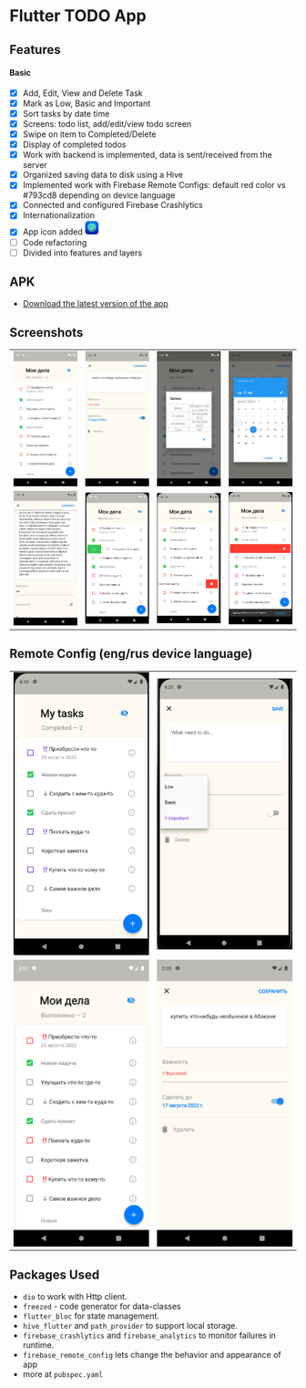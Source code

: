# Flutter TODO App

## Features
#### Basic
- [x] Add, Edit, View and Delete Task
- [x] Mark as Low, Basic and Important
- [x] Sort tasks by date time
- [x] Screens: todo list, add/edit/view todo screen
- [x] Swipe on item to Completed/Delete   
- [x] Display of completed todos
- [x] Work with backend is implemented, data is sent/received from the server
- [x] Organized saving data to disk using a Hive
- [x] Implemented work with Firebase Remote Configs: default red color vs #793cd8 depending on device language
- [x] Connected and configured Firebase Crashlytics
- [x] Internationalization
- [x] App icon added <img src="https://github.com/olndl/todoapp/blob/develop/assets/icons/icon.png" width="25" />
- [ ] Сode refactoring
- [ ] Divided into features and layers

## APK
- [Download the latest version of the app](https://disk.yandex.ru/d/-VEH9JkVb3oDgQ)


## Screenshots
<div style="text-align: center">
  <table>
    <tr>
      <td style="text-align: center">
        <img src="https://github.com/olndl/todoapp/blob/develop/assets/screens/ru_list.png" width="250" />
      </td>
      <td style="text-align: center">
        <img src="https://github.com/olndl/todoapp/blob/develop/assets/screens/add_todo.png" width="250" />
      </td>
       <td style="text-align: center">
        <img src="https://github.com/olndl/todoapp/blob/develop/assets/screens/view.png" width="250" />
      </td>
       <td style="text-align: center">
        <img src="https://github.com/olndl/todoapp/blob/develop/assets/screens/calendar.png" width="250" />
      </td>
    </tr>
   <tr>
    <td style="text-align: center">
        <img src="https://github.com/olndl/todoapp/blob/develop/assets/screens/long_todo.png" width="250" />
      </td>
      <td style="text-align: center">
        <img src="https://github.com/olndl/todoapp/blob/develop/assets/screens/check.png" width="250 height="100" />
      </td>
      <td style="text-align: center">
        <img src="https://github.com/olndl/todoapp/blob/develop/assets/screens/dismis.png" width="250" />
      </td>
      <td style="text-align: center">
        <img src="https://github.com/olndl/todoapp/blob/develop/assets/screens/long_dis.png" width="250" />
      </td>
    </tr>
  </table>
</div>

## Remote Config (eng/rus device language)
<div style="text-align: center">
  <table>
    <tr>
      <td style="text-align: center">
        <img src="https://github.com/olndl/todoapp/blob/develop/assets/screens/eng_list.png" width="250" />
      </td>
      <td style="text-align: center">
        <img src="https://github.com/olndl/todoapp/blob/develop/assets/screens/eng_add.png" width="250" />
      </td>
    </tr>
   <tr>
    <td style="text-align: center">
        <img src="https://github.com/olndl/todoapp/blob/develop/assets/screens/ru_list.png" width="250" />
      </td>
      <td style="text-align: center">
        <img src="https://github.com/olndl/todoapp/blob/develop/assets/screens/add_todo.png" width="250" />
      </td>
    </tr>
  </table>
</div>

## Packages Used

- `dio` to work with Http client.
- `freezed` - code generator for data-classes
-  `flutter_bloc` for state management.
- `hive_flutter` and `path_provider` to support local storage.
- `firebase_crashlytics` and `firebase_analytics` to monitor failures in runtime.
- `firebase_remote_config` lets change the behavior and appearance of app
- more at `pubspec.yaml`

